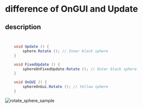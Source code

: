# difference of OnGUI and Update

## description

``` c#


    void Update () {
        sphere.Rotate (); // Inner black sphere
    }

    void FixedUpdate () {
        sphereOnFixedUpdate.Rotate (); // Outer black sphere
    }

    void OnGUI () {
        sphereOnGui.Rotate (); // Yellow sphere
    }

```
![rotate_sphere_sample](https://user-images.githubusercontent.com/43107404/128822644-aa6f5a77-d2cc-4175-8796-8a72236e4a7b.gif)
